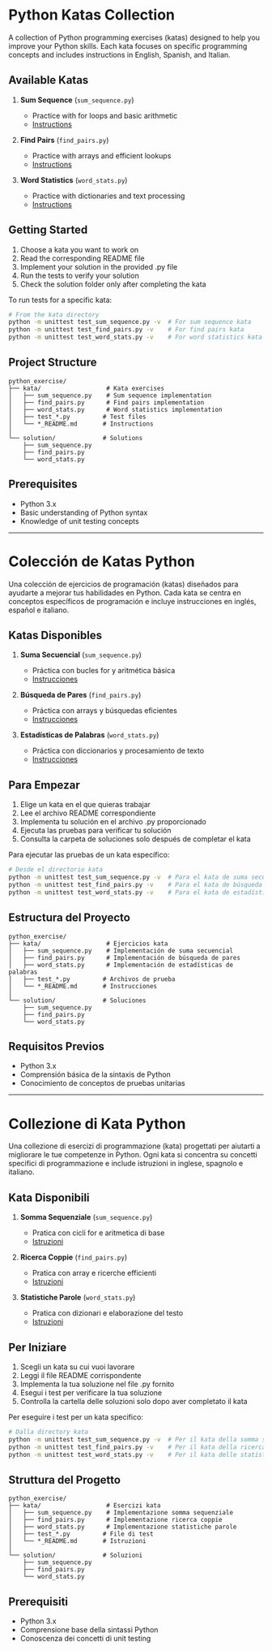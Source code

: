 # Python Katas Collection

A collection of Python programming exercises (katas) designed to help you improve your Python skills. Each kata focuses on specific programming concepts and includes instructions in English, Spanish, and Italian.

## Available Katas

1. **Sum Sequence** (`sum_sequence.py`)
   - Practice with for loops and basic arithmetic
   - [Instructions](sum_sequence_README.md)

2. **Find Pairs** (`find_pairs.py`)
   - Practice with arrays and efficient lookups
   - [Instructions](find_pairs_README.md)

3. **Word Statistics** (`word_stats.py`)
   - Practice with dictionaries and text processing
   - [Instructions](word_stats_README.md)

## Getting Started

1. Choose a kata you want to work on
2. Read the corresponding README file
3. Implement your solution in the provided .py file
4. Run the tests to verify your solution
5. Check the solution folder only after completing the kata

To run tests for a specific kata:
```bash
# From the kata directory
python -m unittest test_sum_sequence.py -v  # For sum sequence kata
python -m unittest test_find_pairs.py -v    # For find pairs kata
python -m unittest test_word_stats.py -v    # For word statistics kata
```

## Project Structure
```
python_exercise/
├── kata/                  # Kata exercises
│   ├── sum_sequence.py    # Sum sequence implementation
│   ├── find_pairs.py      # Find pairs implementation
│   ├── word_stats.py      # Word statistics implementation
│   ├── test_*.py         # Test files
│   └── *_README.md       # Instructions
│
└── solution/             # Solutions
    ├── sum_sequence.py
    ├── find_pairs.py
    └── word_stats.py
```

## Prerequisites
- Python 3.x
- Basic understanding of Python syntax
- Knowledge of unit testing concepts

---

# Colección de Katas Python

Una colección de ejercicios de programación (katas) diseñados para ayudarte a mejorar tus habilidades en Python. Cada kata se centra en conceptos específicos de programación e incluye instrucciones en inglés, español e italiano.

## Katas Disponibles

1. **Suma Secuencial** (`sum_sequence.py`)
   - Práctica con bucles for y aritmética básica
   - [Instrucciones](sum_sequence_README.md)

2. **Búsqueda de Pares** (`find_pairs.py`)
   - Práctica con arrays y búsquedas eficientes
   - [Instrucciones](find_pairs_README.md)

3. **Estadísticas de Palabras** (`word_stats.py`)
   - Práctica con diccionarios y procesamiento de texto
   - [Instrucciones](word_stats_README.md)

## Para Empezar

1. Elige un kata en el que quieras trabajar
2. Lee el archivo README correspondiente
3. Implementa tu solución en el archivo .py proporcionado
4. Ejecuta las pruebas para verificar tu solución
5. Consulta la carpeta de soluciones solo después de completar el kata

Para ejecutar las pruebas de un kata específico:
```bash
# Desde el directorio kata
python -m unittest test_sum_sequence.py -v  # Para el kata de suma secuencial
python -m unittest test_find_pairs.py -v    # Para el kata de búsqueda de pares
python -m unittest test_word_stats.py -v    # Para el kata de estadísticas de palabras
```

## Estructura del Proyecto
```
python_exercise/
├── kata/                  # Ejercicios kata
│   ├── sum_sequence.py    # Implementación de suma secuencial
│   ├── find_pairs.py      # Implementación de búsqueda de pares
│   ├── word_stats.py      # Implementación de estadísticas de palabras
│   ├── test_*.py         # Archivos de prueba
│   └── *_README.md       # Instrucciones
│
└── solution/             # Soluciones
    ├── sum_sequence.py
    ├── find_pairs.py
    └── word_stats.py
```

## Requisitos Previos
- Python 3.x
- Comprensión básica de la sintaxis de Python
- Conocimiento de conceptos de pruebas unitarias

---

# Collezione di Kata Python

Una collezione di esercizi di programmazione (kata) progettati per aiutarti a migliorare le tue competenze in Python. Ogni kata si concentra su concetti specifici di programmazione e include istruzioni in inglese, spagnolo e italiano.

## Kata Disponibili

1. **Somma Sequenziale** (`sum_sequence.py`)
   - Pratica con cicli for e aritmetica di base
   - [Istruzioni](sum_sequence_README.md)

2. **Ricerca Coppie** (`find_pairs.py`)
   - Pratica con array e ricerche efficienti
   - [Istruzioni](find_pairs_README.md)

3. **Statistiche Parole** (`word_stats.py`)
   - Pratica con dizionari e elaborazione del testo
   - [Istruzioni](word_stats_README.md)

## Per Iniziare

1. Scegli un kata su cui vuoi lavorare
2. Leggi il file README corrispondente
3. Implementa la tua soluzione nel file .py fornito
4. Esegui i test per verificare la tua soluzione
5. Controlla la cartella delle soluzioni solo dopo aver completato il kata

Per eseguire i test per un kata specifico:
```bash
# Dalla directory kata
python -m unittest test_sum_sequence.py -v  # Per il kata della somma sequenziale
python -m unittest test_find_pairs.py -v    # Per il kata della ricerca coppie
python -m unittest test_word_stats.py -v    # Per il kata delle statistiche parole
```

## Struttura del Progetto
```
python_exercise/
├── kata/                  # Esercizi kata
│   ├── sum_sequence.py    # Implementazione somma sequenziale
│   ├── find_pairs.py      # Implementazione ricerca coppie
│   ├── word_stats.py      # Implementazione statistiche parole
│   ├── test_*.py         # File di test
│   └── *_README.md       # Istruzioni
│
└── solution/             # Soluzioni
    ├── sum_sequence.py
    ├── find_pairs.py
    └── word_stats.py
```

## Prerequisiti
- Python 3.x
- Comprensione base della sintassi Python
- Conoscenza dei concetti di unit testing
